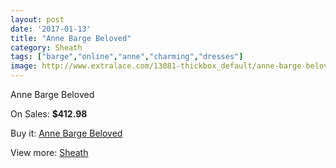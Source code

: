 ```yaml
---
layout: post
date: '2017-01-13'
title: "Anne Barge Beloved"
category: Sheath
tags: ["barge","online","anne","charming","dresses"]
image: http://www.extralace.com/13081-thickbox_default/anne-barge-beloved.jpg
---
```

Anne Barge Beloved

On Sales: **$412.98**
<a href="https://www.extralace.com/sheath/6165-anne-barge-beloved.html"><amp-img layout="responsive" width="600" height="600" src="//www.extralace.com/13081-thickbox_default/anne-barge-beloved.jpg" alt="Anne Barge Beloved 0" /></a>
<a href="https://www.extralace.com/sheath/6165-anne-barge-beloved.html"><amp-img layout="responsive" width="600" height="600" src="//www.extralace.com/13082-thickbox_default/anne-barge-beloved.jpg" alt="Anne Barge Beloved 1" /></a>

Buy it: [Anne Barge Beloved](https://www.extralace.com/sheath/6165-anne-barge-beloved.html "Anne Barge Beloved")

View more: [Sheath](https://www.extralace.com/7-sheath "Sheath")